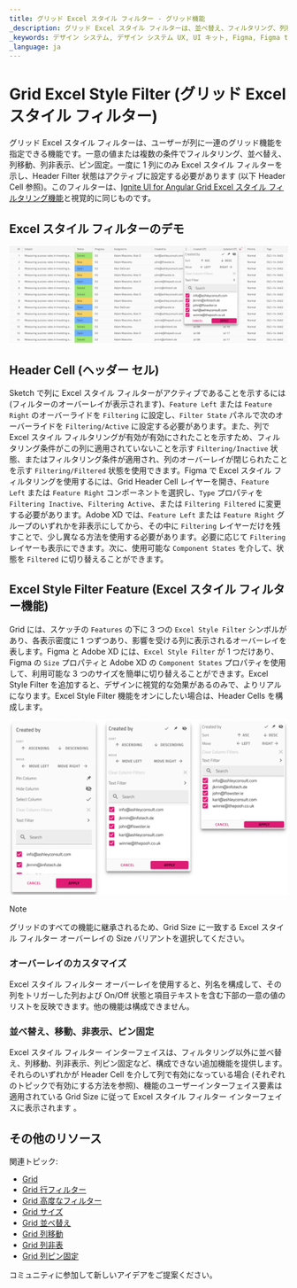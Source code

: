 ```yaml
---
title: グリッド Excel スタイル フィルター - グリッド機能
_description: グリッド Excel スタイル フィルターは、並べ替え、フィルタリング、列移動、非表示、ピン固定などの列操作のオーバーレイを提供します。
_keywords: デザイン システム, デザイン システム UX, UI キット, Figma, Figma to Angular, Export code from Figma, Figma to HTML, Figma UI kits, Sketch, Ignite UI for Angular, Sketch to Angular, Angular, Angular デザイン システム, Sketch からコードをエクスポート, Angular 用のデザイン キット, Sketch HTML, Sketch to HTML, Sketch UI キット, Adobe XD, Adobe XD to Angular, Adobe XD からコードをエクスポート, Adobe XD to HTML, Adobe XD UI キット
_language: ja
---
```


# Grid Excel Style Filter (グリッド Excel スタイル フィルター)

グリッド Excel スタイル フィルターは、ユーザーが列に一連のグリッド機能を指定できる機能です。一意の値または複数の条件でフィルタリング、並べ替え、列移動、列非表示、ピン固定。一度に 1 列にのみ Excel スタイル フィルターを示し、Header Filter 状態はアクティブに設定する必要があります (以下 Header Cell 参照)。このフィルターは、[Ignite UI for Angular Grid Excel スタイル フィルタリング機能](https://jp.infragistics.com/products/ignite-ui-angular/angular/components/grid/excel_style_filtering.html)と視覚的に同じものです。

## Excel スタイル フィルターのデモ

<img class="responsive-img" src="../images/grid_excel_style_filter_demo.png" srcset="../images/grid_excel_style_filter_demo@2x.png 2x" />

## Header Cell (ヘッダー セル)

Sketch で列に Excel スタイル フィルターがアクティブであることを示するには (フィルターのオーバーレイが表示されます)、`Feature Left` または `Feature Right` のオーバーライドを `Filtering` に設定し、`Filter State` パネルで次のオーバーライドを `Filtering/Active` に設定する必要があります。また、列で Excel スタイル フィルタリングが有効が有効にされたことを示すため、フィルタリング条件がこの列に適用されていないことを示す `Filtering/Inactive` 状態、またはフィルタリング条件が適用され、列のオーバーレイが閉じられたことを示す `Filtering/Filtered` 状態を使用できます。Figma で Excel スタイル フィルタリングを使用するには、Grid Header Cell レイヤーを開き、`Feature Left` または `Feature Right` コンポーネントを選択し、`Type` プロパティを `Filtering Inactive`、`Filtering Active`、または `Filtering Filtered` に変更する必要があります。Adobe XD では、`Feature Left` または `Feature Right` グループのいずれかを非表示にしてから、その中に `Filtering` レイヤーだけを残すことで、少し異なる方法を使用する必要があります。必要に応じて `Filtering` レイヤーも表示にできます。次に、使用可能な `Component States` を介して、状態を `Filtered` に切り替えることができます。

## Excel Style Filter Feature (Excel スタイル フィルター機能)

Grid には、スケッチの `Features` の下に 3 つの `Excel Style Filter` シンボルがあり、各表示密度に 1 つずつあり、影響を受ける列に表示されるオーバーレイを表します。Figma と Adobe XD には、`Excel Style Filter` が 1 つだけあり、Figma の `Size` プロパティと Adobe XD の `Component States` プロパティを使用して、利用可能な 3 つのサイズを簡単に切り替えることができます。Excel Style Filter を追加すると、デザインに視覚的な効果があるのみで、よりリアルになります。Excel Style Filter 機能をオンにしたい場合は、Header Cells を構成します。

<img class="responsive-img" src="../images/grid_excel_style_filter_sizes.png" srcset="../images/grid_excel_style_filter_sizes@2x.png 2x" />

> [!Note]
> グリッドのすべての機能に継承されるため、Grid Size に一致する Excel スタイル フィルター オーバーレイの Size バリアントを選択してください。

### オーバーレイのカスタマイズ

Excel スタイル フィルター オーバーレイを使用すると、列名を構成して、その列をトリガーした列および On/Off 状態と項目テキストを含む下部の一意の値のリストを反映できます。他の機能は構成できません。

### 並べ替え、移動、非表示、ピン固定

Excel スタイル フィルター インターフェイスは、フィルタリング以外に並べ替え、列移動、列非表示、列ピン固定など、構成できない追加機能を提供します。それらのいずれかが Header Cell を介して列で有効になっている場合 (それぞれのトピックで有効にする方法を参照)、機能のユーザーインターフェイス要素は適用されている Grid Size に従って Excel スタイル フィルター インターフェイスに表示されます 。

## その他のリソース

関連トピック:

- [Grid](grid.md)
- [Grid 行フィルター](grid-row-filter.md)
- [Grid 高度なフィルター](grid-advanced-filter.md)
- [Grid サイズ](grid-sizes.md)
- [Grid 並べ替え](grid-sorting.md)
- [Grid 列移動](grid-column-moving.md)
- [Grid 列非表](grid-column-hiding.md)
- [Grid 列ピン固定](grid-column-pinning.md)
  <div class="divider--half"></div>

コミュニティに参加して新しいアイデアをご提案ください。
